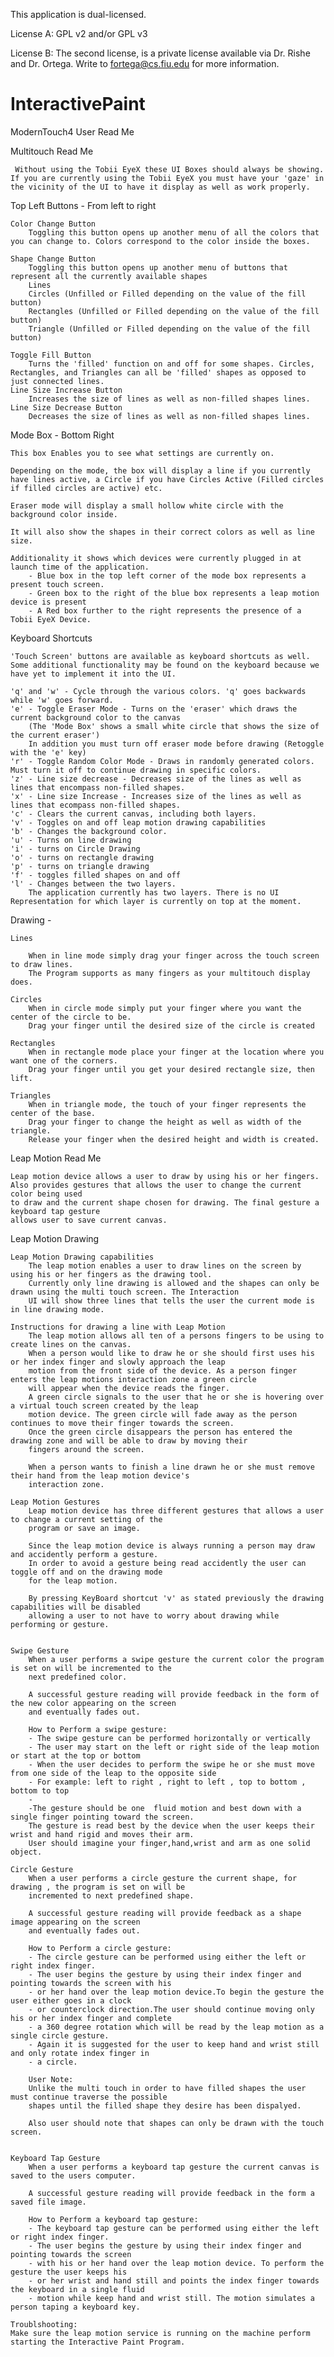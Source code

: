 This application is dual-licensed. 

License A:  GPL v2 and/or GPL v3

License B: The second license, is a private license available via Dr. Rishe and Dr. Ortega. Write to fortega@cs.fiu.edu for more information. 

# InteractivePaint
ModernTouch4
User Read Me

Multitouch Read Me

	 Without using the Tobii EyeX these UI Boxes should always be showing. 
	If you are currently using the Tobii EyeX you must have your 'gaze' in the vicinity of the UI to have it display as well as work properly.

Top Left Buttons - From left to right


	Color Change Button
		Toggling this button opens up another menu of all the colors that you can change to. Colors correspond to the color inside the boxes.

	Shape Change Button
		Toggling this button opens up another menu of buttons that represent all the currently available shapes 
		Lines
		Circles (Unfilled or Filled depending on the value of the fill button)
		Rectangles (Unfilled or Filled depending on the value of the fill button)
		Triangle (Unfilled or Filled depending on the value of the fill button)

	Toggle Fill Button
		Turns the 'filled' function on and off for some shapes. Circles, Rectangles, and Triangles can all be 'filled' shapes as opposed to just connected lines.
	Line Size Increase Button
		Increases the size of lines as well as non-filled shapes lines.
	Line Size Decrease Button
		Decreases the size of lines as well as non-filled shapes lines.


Mode Box - Bottom Right

	This box Enables you to see what settings are currently on. 

	Depending on the mode, the box will display a line if you currently have lines active, a Circle if you have Circles Active (Filled circles if filled circles are active) etc. 

	Eraser mode will display a small hollow white circle with the background color inside.
	
	It will also show the shapes in their correct colors as well as line size. 

	Additionality it shows which devices were currently plugged in at launch time of the application. 
		- Blue box in the top left corner of the mode box represents a present touch screen.
		- Green box to the right of the blue box represents a leap motion device is present
		- A Red box further to the right represents the presence of a Tobii EyeX Device. 

Keyboard Shortcuts 

	'Touch Screen' buttons are available as keyboard shortcuts as well.
	Some additional functionality may be found on the keyboard because we have yet to implement it into the UI.

	'q' and 'w' - Cycle through the various colors. 'q' goes backwards while 'w' goes forward. 
	'e' - Toggle Eraser Mode - Turns on the 'eraser' which draws the current background color to the canvas 
		(The 'Mode Box' shows a small white circle that shows the size of the current eraser')
		In addition you must turn off eraser mode before drawing (Retoggle with the 'e' key)
	'r' - Toggle Random Color Mode - Draws in randomly generated colors. Must turn it off to continue drawing in specific colors.
	'z' - Line size decrease - Decreases size of the lines as well as lines that encompass non-filled shapes.
	'x' - Line size Increase - Increases size of the lines as well as lines that ecompass non-filled shapes.
	'c' - Clears the current canvas, including both layers. 
	'v' - Toggles on and off leap motion drawing capabilities
	'b' - Changes the background color. 
	'u' - Turns on line drawing
	'i' - turns on Circle Drawing
	'o' - turns on rectangle drawing
	'p' - turns on triangle drawing
	'f' - toggles filled shapes on and off
	'l' - Changes between the two layers. 
		The application currently has two layers. There is no UI Representation for which layer is currently on top at the moment. 
		
		
Drawing - 

	Lines
	
		When in line mode simply drag your finger across the touch screen to draw lines. 
		The Program supports as many fingers as your multitouch display does.
	
	Circles 
		When in circle mode simply put your finger where you want the center of the circle to be.
		Drag your finger until the desired size of the circle is created
		
	Rectangles 
		When in rectangle mode place your finger at the location where you want one of the corners.
		Drag your finger until you get your desired rectangle size, then lift.
		
	Triangles
		When in triangle mode, the touch of your finger represents the center of the base.
		Drag your finger to change the height as well as width of the triangle.
		Release your finger when the desired height and width is created.
		


Leap Motion Read Me

	Leap motion device allows a user to draw by using his or her fingers. 
	Also provides gestures that allows the user to change the current color being used
	to draw and the current shape chosen for drawing. The final gesture a keyboard tap gesture 
	allows user to save current canvas.

Leap Motion Drawing
	
	Leap Motion Drawing capabilities
		The leap motion enables a user to draw lines on the screen by using his or her fingers as the drawing tool.
		Currently only line drawing is allowed and the shapes can only be drawn using the multi touch screen. The Interaction 
		UI will show three lines that tells the user the current mode is in line drawing mode.

	Instructions for drawing a line with Leap Motion
		The leap motion allows all ten of a persons fingers to be using to create lines on the canvas. 
		When a person would like to draw he or she should first uses his or her index finger and slowly approach the leap
		motion from the front side of the device. As a person finger enters the leap motions interaction zone a green circle
		will appear when the device reads the finger. 
		A green circle signals to the user that he or she is hovering over a virtual touch screen created by the leap 
		motion device. The green circle will fade away as the person continues to move their finger towards the screen. 
		Once the green circle disappears the person has entered the drawing zone and will be able to draw by moving their
		fingers around the screen. 
		
		When a person wants to finish a line drawn he or she must remove their hand from the leap motion device's 
		interaction zone.

	Leap Motion Gestures
		Leap motion device has three different gestures that allows a user to change a current setting of the 
		program or save an image. 
		
		Since the leap motion device is always running a person may draw and accidently perform a gesture.
		In order to avoid a gesture being read accidently the user can toggle off and on the drawing mode 
		for the leap motion. 
		
		By pressing KeyBoard shortcut 'v' as stated previously the drawing capabilities will be disabled 
		allowing a user to not have to worry about drawing while performing or gesture.
		
	
	Swipe Gesture
		When a user performs a swipe gesture the current color the program is set on will be incremented to the
		next predefined color. 
		
		A successful gesture reading will provide feedback in the form of the new color appearing on the screen 
		and eventually fades out. 
		
		How to Perform a swipe gesture:
		- The swipe gesture can be performed horizontally or vertically
		- The user may start on the left or right side of the leap motion or start at the top or bottom
		- When the user decides to perform the swipe he or she must move from one side of the leap to the opposite side
		- For example: left to right , right to left , top to bottom , bottom to top
		- 
		-The gesture should be one  fluid motion and best down with a single finger pointing toward the screen.
		The gesture is read best by the device when the user keeps their wrist and hand rigid and moves their arm. 
		User should imagine your finger,hand,wrist and arm as one solid object.

	Circle Gesture
		When a user performs a circle gesture the current shape, for drawing , the program is set on will be 
		incremented to next predefined shape. 
		
		A successful gesture reading will provide feedback as a shape image appearing on the screen 
		and eventually fades out. 
		
		How to Perform a circle gesture:
		- The circle gesture can be performed using either the left or right index finger.
		- The user begins the gesture by using their index finger and pointing towards the screen with his 
		- or her hand over the leap motion device.To begin the gesture the user either goes in a clock 
		- or counterclock direction.The user should continue moving only his or her index finger and complete 
		- a 360 degree rotation which will be read by the leap motion as a single circle gesture. 
		- Again it is suggested for the user to keep hand and wrist still and only rotate index finger in 
		- a circle.
		
		User Note:
		Unlike the multi touch in order to have filled shapes the user must continue traverse the possible 
		shapes until the filled shape they desire has been dispalyed.

		Also user should note that shapes can only be drawn with the touch screen.

	
	Keyboard Tap Gesture
		When a user performs a keyboard tap gesture the current canvas is saved to the users computer.
		
		A successful gesture reading will provide feedback in the form a saved file image. 
		
		How to Perform a keyboard tap gesture:
		- The keyboard tap gesture can be performed using either the left or right index finger.
		- The user begins the gesture by using their index finger and pointing towards the screen 
		- with his or her hand over the leap motion device. To perform the gesture the user keeps his 
		- or her wrist and hand still and points the index finger towards the keyboard in a single fluid 
		- motion while keep hand and wrist still. The motion simulates a person taping a keyboard key.
 
	Troublshooting:
	Make sure the leap motion service is running on the machine perform starting the Interactive Paint Program.

